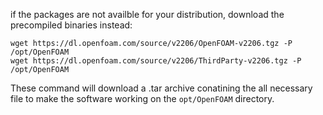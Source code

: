 if the packages are not availble for your distribution, download the precompiled binaries instead:

```console
wget https://dl.openfoam.com/source/v2206/OpenFOAM-v2206.tgz -P /opt/OpenFOAM
wget https://dl.openfoam.com/source/v2206/ThirdParty-v2206.tgz -P /opt/OpenFOAM
```
These command will download a .tar archive conatining the all necessary file to make the software working on the ```opt/OpenFOAM``` directory.
